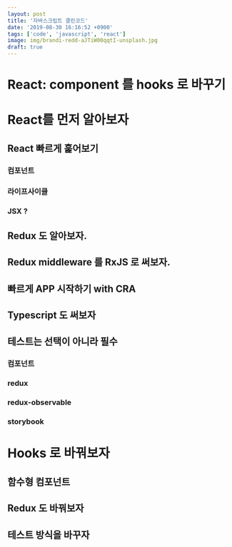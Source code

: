 ```yaml
---
layout: post
title: '자바스크립트 클린코드'
date: '2019-08-30 16:16:52 +0900'
tags: ['code', 'javascript', 'react']
image: img/brandi-redd-aJTiW00qqtI-unsplash.jpg
draft: true
---
```


# React: component 를 hooks 로 바꾸기

# React를 먼저 알아보자

## React 빠르게 훑어보기

### 컴포넌트

### 라이프사이클

### JSX ?

## Redux 도 알아보자.

## Redux middleware 를 RxJS 로 써보자.

## 빠르게 APP 시작하기 with CRA

## Typescript 도 써보자

## 테스트는 선택이 아니라 필수

### 컴포넌트

### redux

### redux-observable

### storybook

# Hooks 로 바꿔보자

## 함수형 컴포넌트

## Redux 도 바꿔보자

## 테스트 방식을 바꾸자

